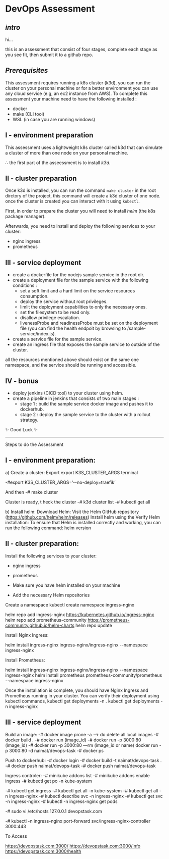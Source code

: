 # DevOps Assessment
## _intro_

hi...

this is an assessment that consist of four stages, complete each stage as you see fit, then submit it to a github repo.

## _Prerequisites_

This assessment requires running a k8s cluster (k3d), you can run the cluster on your personal machine or for a better environment you can use any cloud service (e.g, an ec2 instance from AWS).
To complete this assessment your machine need to have the following installed :

- docker
- make (CLI tool)
- WSL (in case you are running windows)


## I - environment preparation

This assessment uses a lightweight k8s cluster called k3d that can simulate a cluster of more than one node on your personal machine. 

∴ the first part of the asseessment is to install _k3d_.

## II - cluster preparation 

Once k3d is installed, you can run the command `make cluster` in the root dirctory of the project, this command will create a k3d cluster of one node. once the cluster is created you can interact with it using `kubectl`.

First, in order to prepare the cluster you will need to install _helm_ (the k8s package manager). 

Afterwards, you need to install and deploy the following services to your cluster: 

- nginx ingress 
- prometheus 

## III - service deployment

- create a dockerfile for the nodejs sample service in the root dir.
- create a deployment file for the sample service with the following conditions :
    - set a soft limit and a hard limit on the service resources consumption.
    - deploy the service without root privileges.
    - limlit the deployment capabilities to only the necessary ones.
    - set the filesystem to be read only.
    - disallow privilege escalation.
    - livenessProbe and readinessProbe must be set on the deployment file (you can find the health endpoit by browsing to /sample-service/index.js).
- create a service file for the sample service.
- create an ingress file that exposes the sample service to outside of the cluster.

all the resources mentioned above should exist on the same one namespace, and the service should be running and accessible. 

## IV - bonus

- deploy jenkins (CICD tool) to your cluster using helm.
- create a pipeline in jenkins that consists of two main stages : 
    - stage 1 : build the sample service docker image and pushes it to dockerhub.
    - stage 2 : deploy the sample service to the cluster with a rollout strategy.


 ✨ Good Luck ✨

 --------------------------------------------------------
 Steps to do the Assessment

## I - environment preparation:
a) Create a cluster:
Export export K3S_CLUSTER_ARGS terminal

-#export K3S_CLUSTER_ARGS=‘--no-deploy=traefik’

And then 
-# make cluster

Cluster is ready, t heck the cluster
-# k3d cluster list 
-# kubectl get all 

b) Install helm:
Download Helm: Visit the Helm GitHub repository (https://github.com/helm/helm/releases)
Install helm using the 
Verify Helm installation: To ensure that Helm is installed correctly and working, you can run the following command:
helm version


## II - cluster preparation:
Install the following services to your cluster: 
- nginx ingress
- prometheus

- Make sure you have helm installed on your machine 
- Add the necessary Helm repositories 

Create a namespace 
kubectl create namespace ingress-nginx

helm repo add ingress-nginx https://kubernetes.github.io/ingress-nginx
helm repo add prometheus-community https://prometheus-community.github.io/helm-charts
helm repo update

Install Nginx Ingress:

helm install ingress-nginx ingress-nginx/ingress-nginx --namespace ingress-nginx

Install Prometheus:

helm install ingress-nginx ingress-nginx/ingress-nginx --namespace ingress-nginx
helm install prometheus prometheus-community/prometheus --namespace ingress-nginx

Once the installation is complete, you should have Nginx Ingress and Prometheus running in your cluster. You can verify their deployment using kubectl commands,
kubectl get deployments -n <namespace>.
kubectl get deployments -n ingress-nginx

## III - service deployment
Build an image:
-# docker image prone -a —> do delete all local images
-# docker build .
-# docker run (image_id)
-# docker run -p 3000:80 (image_id)
-# docker run -p 3000:80 —rm (image_id or name)
docker run -p 3000:80 -d naimat/devops-task
-# docker ps 


Push to dockerhub:
-# docker login
-# docker build -t naimat/devops-task .
-# docker push naimat/devops-task
-# docker push naimat/devops-task

Ingress controler:
-# minikube addons list
-# minikube addons enable ingress
-# kubectl get po -n kube-system

-# kubectl get ingress
-# kubectl get all -n kube-system
-# kubectl get all -n ingress-nginx
-# kubectl describe svc -n ingress-nginx
-# kubectl get svc -n ingress-nginx
-# kubectl -n ingress-nginx get pods 

-# sudo vi /etc/hosts 
127.0.0.1  devopstask.com

-# kubectl -n ingress-nginx port-forward svc/ingress-nginx-controller 3000:443
 
To Access 

https://devopstask.com:3000/
https://devopstask.com:3000/info
https://devopstask.com:3000/health
